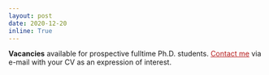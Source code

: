 ```yaml
---
layout: post
date: 2020-12-20
inline: True
---
```


<style>
    /* .draw_bottomline{
        border-bottom: 1px solid #ccc;
    }
     */
</style>

<div class="draw_bottomline">
<b >Vacancies</b> available for prospective fulltime Ph.D. students. 
<a href="https://t0kudai.github.io/contact/" target="blank" style="color: #b71c1c;">Contact me</a> via e-mail with your CV as an expression of interest. 
</div>